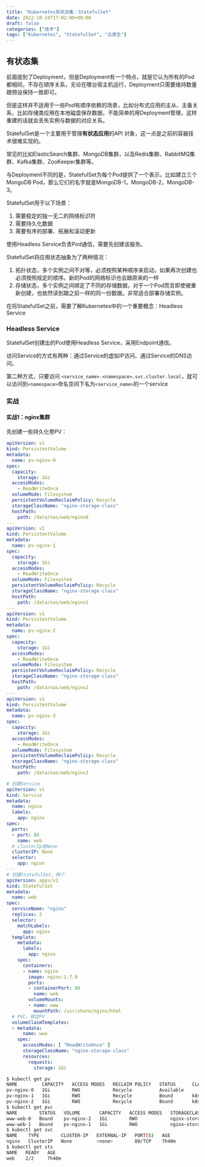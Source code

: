 ```yaml
---
title: "Kubernetes有状态集：StatefulSet"
date: 2022-10-24T17:02:09+08:00
draft: false
categories: ["技术"]
tags: ["Kubernetes", "StatefulSet", "云原生"]
---
```


## 有状态集

前面提到了Deployment，但是Deployment有一个特点，就是它认为所有的Pod都相同，不存在顺序关系，无论在哪台宿主机运行，Deployment只需要维持数量跟预设保持一致即可。

但是这样并不适用于一些Pod有顺序依赖的场景，比如分布式应用的主从、主备关系，比如存储类应用在本地磁盘保存数据，不能简单的用Deployment管理，这样重建的话就会丢失实例与数据的对应关系。

StatefulSet是一个主要用于管理**有状态应用**的API 对象，这一点是之前的容器技术很难实现的。

常见的比如ElasticSearch集群、MongoDB集群，以及Redis集群、RabbitMQ集群、Kafka集群、ZooKeeper集群等。

与Deployment不同的是，StatefulSet为每个Pod提供了一个表示，比如建立三个MongoDB Pod，那么它们的名字就是MongoDB-1，MongoDB-2，MongoDB-3。

StatefulSet用于以下场景：
1. 需要稳定的独一无二的网络标识符
2. 需要持久化数据
3. 需要有序的部署、拓展和滚动更新

使用Headless Service负责Pod通信，需要先创建该服务。

StatefulSet将应用状态抽象为了两种情况：
1. 拓扑状态，多个实例之间不对等，必须按照某种顺序来启动，如果再次创建也必须按照规定的顺序。新的Pod的网络标识也会跟原来的一样
2. 存储状态，多个实例之间绑定了不同的存储数据，对于一个Pod而言即使被重新创建，也依然读到跟之前一样的同一份数据。非常适合部署存储实例。

在将StatefulSet之前，需要了解Kubernetes中的一个重要概念：Headless Service

### Headless Service

StatefulSet创建出的Pod使用Headless Service，采用Endpoint通信。

访问Service的方式有两种：通过Service的虚拟IP访问、通过Service的DNS访问。

第二种方式，只要访问 `<service_name>.<namespace>.svc.cluster.local`，就可以访问到`<namespace>`命名空间下名为`<service_name>`的一个service

### 实战

#### 实战1：nginx集群

先创建一些持久化卷PV：

```yaml
apiVersion: v1
kind: PersistentVolume
metadata:
  name: pv-nginx-0
spec:
  capacity:
    storage: 1Gi
  accessModes:
    - ReadWriteOnce
  volumeMode: Filesystem
  persistentVolumeReclaimPolicy: Recycle
  storageClassName: "nginx-storage-class"
  hostPath:
    path: /data/nas/web/nginx0
---
apiVersion: v1
kind: PersistentVolume
metadata:
  name: pv-nginx-1
spec:
  capacity:
    storage: 1Gi
  accessModes:
    - ReadWriteOnce
  volumeMode: Filesystem
  persistentVolumeReclaimPolicy: Recycle
  storageClassName: "nginx-storage-class"
  hostPath:
    path: /data/nas/web/nginx1
---
apiVersion: v1
kind: PersistentVolume
metadata:
  name: pv-nginx-2
spec:
  capacity:
    storage: 1Gi
  accessModes:
    - ReadWriteOnce
  volumeMode: Filesystem
  persistentVolumeReclaimPolicy: Recycle
  storageClassName: "nginx-storage-class"
  hostPath:
    path: /data/nas/web/nginx2
---
apiVersion: v1
kind: PersistentVolume
metadata:
  name: pv-nginx-3
spec:
  capacity:
    storage: 1Gi
  accessModes:
    - ReadWriteOnce
  volumeMode: Filesystem
  persistentVolumeReclaimPolicy: Recycle
  storageClassName: "nginx-storage-class"
  hostPath:
    path: /data/nas/web/nginx3
```

```yaml
# 创建Service
apiVersion: v1
kind: Service
metadata:
  name: nginx
  labels:
    app: nginx
spec:
  ports:
  - port: 80
    name: web
  # clusterIp是None
  clusterIP: None
  selector:
    app: nginx
---
# 创建StatefulSet，两个
apiVersion: apps/v1
kind: StatefulSet
metadata:
  name: web
spec:
  serviceName: "nginx"
  replicas: 2
  selector:
    matchLabels:
      app: nginx
  template:
    metadata:
      labels:
        app: nginx
    spec:
      containers:
      - name: nginx
        image: nginx:1.7.9
        ports:
        - containerPort: 80
          name: web
        volumeMounts:
        - name: www
          mountPath: /usr/share/nginx/html
  # PVC，绑定PV
  volumeClaimTemplates:
  - metadata:
      name: www
    spec:
      accessModes: [ "ReadWriteOnce" ]
      storageClassName: "nginx-storage-class"
      resources:
        requests:
          storage: 1Gi
```

```bash
$ kubectl get pv 
NAME         CAPACITY   ACCESS MODES   RECLAIM POLICY   STATUS      CLAIM                    STORAGECLASS          REASON   AGE
pv-nginx-0   1Gi        RWO            Recycle          Available                            nginx-storage-class            7h45m
pv-nginx-1   1Gi        RWO            Recycle          Bound       k8s-learning/www-web-1   nginx-storage-class            7h45m
pv-nginx-2   1Gi        RWO            Recycle          Bound       k8s-learning/www-web-0   nginx-storage-class            7h45m
$ kubectl get pvc
NAME        STATUS   VOLUME       CAPACITY   ACCESS MODES   STORAGECLASS          AGE
www-web-0   Bound    pv-nginx-2   1Gi        RWO            nginx-storage-class   42s
www-web-1   Bound    pv-nginx-1   1Gi        RWO            nginx-storage-class   47s
$ kubectl get svc                 
NAME    TYPE        CLUSTER-IP   EXTERNAL-IP   PORT(S)   AGE
nginx   ClusterIP   None         <none>        80/TCP    7h40m
$ kubectl get sts
NAME   READY   AGE
web    2/2     7h40m
```